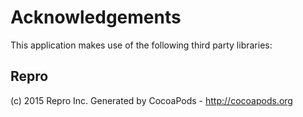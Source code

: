 # Acknowledgements
This application makes use of the following third party libraries:

## Repro

(c) 2015 Repro Inc.
Generated by CocoaPods - http://cocoapods.org
